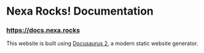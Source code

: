 # Nexa Rocks! Documentation

### https://docs.nexa.rocks

This website is built using [Docusaurus 2](https://docusaurus.io/), a modern static website generator.
